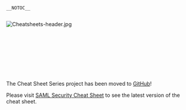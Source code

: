 `__NOTOC__`

<div style="width:100%;height:160px;border:0,margin:0;overflow: hidden;">

![Cheatsheets-header.jpg](Cheatsheets-header.jpg
"Cheatsheets-header.jpg")

</div>

The Cheat Sheet Series project has been moved to
[GitHub](https://github.com/OWASP/CheatSheetSeries)\!

Please visit [SAML Security Cheat
Sheet](https://github.com/OWASP/CheatSheetSeries/blob/master/cheatsheets/SAML_Security_Cheat_Sheet.md)
to see the latest version of the cheat sheet.